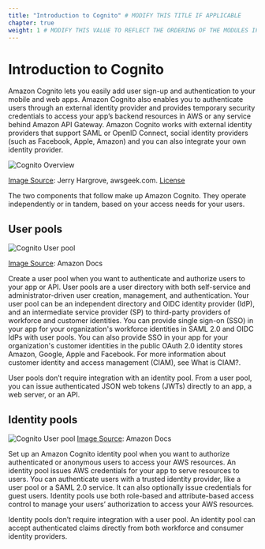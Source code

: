 ```yaml
---
title: "Introduction to Cognito" # MODIFY THIS TITLE IF APPLICABLE
chapter: true
weight: 1 # MODIFY THIS VALUE TO REFLECT THE ORDERING OF THE MODULES IF APPLICABLE
---
```


# Introduction to Cognito <!-- MODIFY THIS HEADING IF APPLICABLE -->

Amazon Cognito lets you easily add user sign-up and authentication to your mobile and web apps. Amazon Cognito also enables you to authenticate users through an external identity provider and provides temporary security credentials to access your app’s backend resources in AWS or any service behind Amazon API Gateway. Amazon Cognito works with external identity providers that support SAML or OpenID Connect, social identity providers (such as Facebook, Apple, Amazon) and you can also integrate your own identity provider.

![Cognito Overview](images/00-overview.png)   

[Image Source](https://www.awsgeek.com/Amazon-Cognito/): Jerry Hargrove, awsgeek.com. [License](https://creativecommons.org/licenses/by-sa/4.0/legalcode)




The two components that follow make up Amazon Cognito. They operate independently or in tandem, based on your access needs for your users.

## User pools
![Cognito User pool](images/03-user-pools-overview.png)

[Image Source](https://docs.aws.amazon.com/cognito/latest/developerguide/what-is-amazon-cognito.html): Amazon Docs

Create a user pool when you want to authenticate and authorize users to your app or API. User pools are a user directory with both self-service and administrator-driven user creation, management, and authentication. Your user pool can be an independent directory and OIDC identity provider (IdP), and an intermediate service provider (SP) to third-party providers of workforce and customer identities. You can provide single sign-on (SSO) in your app for your organization's workforce identities in SAML 2.0 and OIDC IdPs with user pools. You can also provide SSO in your app for your organization's customer identities in the public OAuth 2.0 identity stores Amazon, Google, Apple and Facebook. For more information about customer identity and access management (CIAM), see What is CIAM?.

User pools don’t require integration with an identity pool. From a user pool, you can issue authenticated JSON web tokens (JWTs) directly to an app, a web server, or an API.

## Identity pools
![Cognito User pool](images/04-identity-pools-overview.png)
[Image Source](https://docs.aws.amazon.com/cognito/latest/developerguide/what-is-amazon-cognito.html#:~:text=Amazon%20Cognito%20is%20an%20identity,access%20tokens%20and%20AWS%20credentials.): Amazon Docs

Set up an Amazon Cognito identity pool when you want to authorize authenticated or anonymous users to access your AWS resources. An identity pool issues AWS credentials for your app to serve resources to users. You can authenticate users with a trusted identity provider, like a user pool or a SAML 2.0 service. It can also optionally issue credentials for guest users. Identity pools use both role-based and attribute-based access control to manage your users’ authorization to access your AWS resources.

Identity pools don’t require integration with a user pool. An identity pool can accept authenticated claims directly from both workforce and consumer identity providers.
